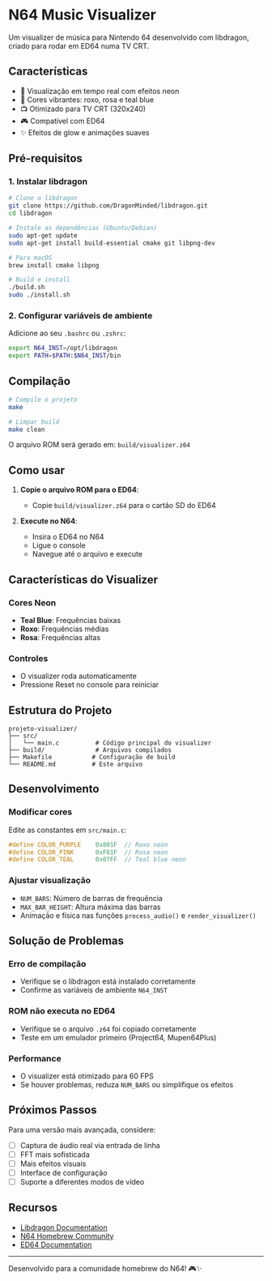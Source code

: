 # N64 Music Visualizer

Um visualizer de música para Nintendo 64 desenvolvido com libdragon, criado para rodar em ED64 numa TV CRT.

## Características

- 🎵 Visualização em tempo real com efeitos neon
- 🌈 Cores vibrantes: roxo, rosa e teal blue
- 📺 Otimizado para TV CRT (320x240)
- 🎮 Compatível com ED64
- ✨ Efeitos de glow e animações suaves

## Pré-requisitos

### 1. Instalar libdragon

```bash
# Clone o libdragon
git clone https://github.com/DragonMinded/libdragon.git
cd libdragon

# Instale as dependências (Ubuntu/Debian)
sudo apt-get update
sudo apt-get install build-essential cmake git libpng-dev

# Para macOS
brew install cmake libpng

# Build e install
./build.sh
sudo ./install.sh
```

### 2. Configurar variáveis de ambiente

Adicione ao seu `.bashrc` ou `.zshrc`:

```bash
export N64_INST=/opt/libdragon
export PATH=$PATH:$N64_INST/bin
```

## Compilação

```bash
# Compile o projeto
make

# Limpar build
make clean
```

O arquivo ROM será gerado em: `build/visualizer.z64`

## Como usar

1. **Copie o arquivo ROM para o ED64**: 
   - Copie `build/visualizer.z64` para o cartão SD do ED64

2. **Execute no N64**:
   - Insira o ED64 no N64
   - Ligue o console
   - Navegue até o arquivo e execute

## Características do Visualizer

### Cores Neon
- **Teal Blue**: Frequências baixas
- **Roxo**: Frequências médias  
- **Rosa**: Frequências altas

### Controles
- O visualizer roda automaticamente
- Pressione Reset no console para reiniciar

## Estrutura do Projeto

```
projeto-visualizer/
├── src/
│   └── main.c          # Código principal do visualizer
├── build/              # Arquivos compilados
├── Makefile           # Configuração de build
└── README.md          # Este arquivo
```

## Desenvolvimento

### Modificar cores
Edite as constantes em `src/main.c`:
```c
#define COLOR_PURPLE    0x801F  // Roxo neon
#define COLOR_PINK      0xF81F  // Rosa neon  
#define COLOR_TEAL      0x07FF  // Teal blue neon
```

### Ajustar visualização
- `NUM_BARS`: Número de barras de frequência
- `MAX_BAR_HEIGHT`: Altura máxima das barras
- Animação e física nas funções `process_audio()` e `render_visualizer()`

## Solução de Problemas

### Erro de compilação
- Verifique se o libdragon está instalado corretamente
- Confirme as variáveis de ambiente `N64_INST`

### ROM não executa no ED64
- Verifique se o arquivo `.z64` foi copiado corretamente
- Teste em um emulador primeiro (Project64, Mupen64Plus)

### Performance
- O visualizer está otimizado para 60 FPS
- Se houver problemas, reduza `NUM_BARS` ou simplifique os efeitos

## Próximos Passos

Para uma versão mais avançada, considere:
- [ ] Captura de áudio real via entrada de linha
- [ ] FFT mais sofisticada
- [ ] Mais efeitos visuais
- [ ] Interface de configuração
- [ ] Suporte a diferentes modos de vídeo

## Recursos

- [Libdragon Documentation](https://libdragon.dev/)
- [N64 Homebrew Community](https://discord.gg/WqFgNWf)
- [ED64 Documentation](https://krikzz.com/store/home/55-everdrive-64-x7.html)

---

Desenvolvido para a comunidade homebrew do N64! 🎮✨ 